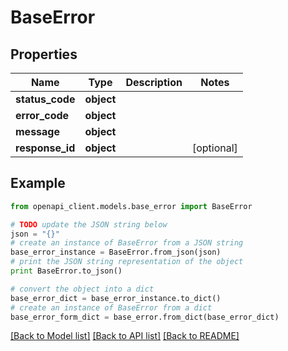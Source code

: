 # BaseError


## Properties
Name | Type | Description | Notes
------------ | ------------- | ------------- | -------------
**status_code** | **object** |  | 
**error_code** | **object** |  | 
**message** | **object** |  | 
**response_id** | **object** |  | [optional] 

## Example

```python
from openapi_client.models.base_error import BaseError

# TODO update the JSON string below
json = "{}"
# create an instance of BaseError from a JSON string
base_error_instance = BaseError.from_json(json)
# print the JSON string representation of the object
print BaseError.to_json()

# convert the object into a dict
base_error_dict = base_error_instance.to_dict()
# create an instance of BaseError from a dict
base_error_form_dict = base_error.from_dict(base_error_dict)
```
[[Back to Model list]](../README.md#documentation-for-models) [[Back to API list]](../README.md#documentation-for-api-endpoints) [[Back to README]](../README.md)



